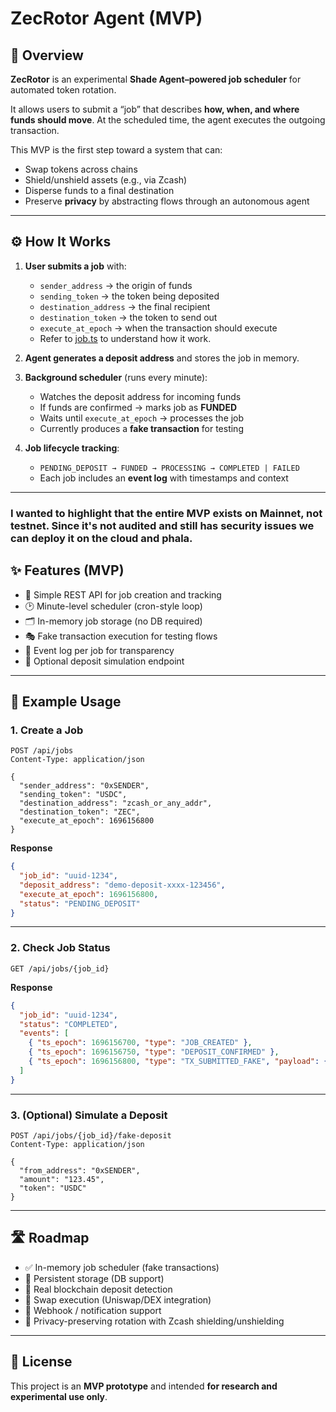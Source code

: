 # ZecRotor Agent (MVP)

## 🚀 Overview
**ZecRotor** is an experimental **Shade Agent–powered job scheduler** for automated token rotation.  

It allows users to submit a “job” that describes **how, when, and where funds should move**. At the scheduled time, the agent executes the outgoing transaction.  

This MVP is the first step toward a system that can:  
- Swap tokens across chains  
- Shield/unshield assets (e.g., via Zcash)  
- Disperse funds to a final destination  
- Preserve **privacy** by abstracting flows through an autonomous agent  

---

## ⚙️ How It Works
1. **User submits a job** with:  
   - `sender_address` → the origin of funds  
   - `sending_token` → the token being deposited  
   - `destination_address` → the final recipient  
   - `destination_token` → the token to send out  
   - `execute_at_epoch` → when the transaction should execute  
    - Refer to [job.ts](src/routes/jobs.ts) to understand how it work.
2. **Agent generates a deposit address** and stores the job in memory.  

3. **Background scheduler** (runs every minute):  
   - Watches the deposit address for incoming funds  
   - If funds are confirmed → marks job as **FUNDED**  
   - Waits until `execute_at_epoch` → processes the job  
   - Currently produces a **fake transaction** for testing  

4. **Job lifecycle tracking**:  
   - `PENDING_DEPOSIT → FUNDED → PROCESSING → COMPLETED | FAILED`  
   - Each job includes an **event log** with timestamps and context  

---

### I wanted to highlight that the entire MVP exists on Mainnet, not testnet. Since it's not audited and still has security issues we can deploy it on the cloud and phala.


## ✨ Features (MVP)
- 🚀 Simple REST API for job creation and tracking  
- 🕑 Minute-level scheduler (cron-style loop)  
- 🗂 In-memory job storage (no DB required)  
- 🎭 Fake transaction execution for testing flows  
- 📝 Event log per job for transparency  
- 🧪 Optional deposit simulation endpoint  

---

## 📌 Example Usage

### 1. Create a Job
```http
POST /api/jobs
Content-Type: application/json

{
  "sender_address": "0xSENDER",
  "sending_token": "USDC",
  "destination_address": "zcash_or_any_addr",
  "destination_token": "ZEC",
  "execute_at_epoch": 1696156800
}
```

**Response**
```json
{
  "job_id": "uuid-1234",
  "deposit_address": "demo-deposit-xxxx-123456",
  "execute_at_epoch": 1696156800,
  "status": "PENDING_DEPOSIT"
}
```

---

### 2. Check Job Status
```http
GET /api/jobs/{job_id}
```

**Response**
```json
{
  "job_id": "uuid-1234",
  "status": "COMPLETED",
  "events": [
    { "ts_epoch": 1696156700, "type": "JOB_CREATED" },
    { "ts_epoch": 1696156750, "type": "DEPOSIT_CONFIRMED" },
    { "ts_epoch": 1696156800, "type": "TX_SUBMITTED_FAKE", "payload": { "tx_id": "fake_uuid_1696156800" } }
  ]
}
```

---

### 3. (Optional) Simulate a Deposit
```http
POST /api/jobs/{job_id}/fake-deposit
Content-Type: application/json

{
  "from_address": "0xSENDER",
  "amount": "123.45",
  "token": "USDC"
}
```

---

## 🛣 Roadmap
- ✅ In-memory job scheduler (fake transactions)  
- 🚧 Persistent storage (DB support)  
- 🚧 Real blockchain deposit detection  
- 🚧 Swap execution (Uniswap/DEX integration)  
- 🚧 Webhook / notification support  
- 🚧 Privacy-preserving rotation with Zcash shielding/unshielding  

---

## 📖 License
This project is an **MVP prototype** and intended **for research and experimental use only**.  
